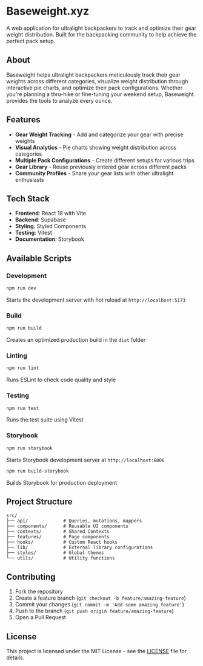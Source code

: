 # Baseweight.xyz

A web application for ultralight backpackers to track and optimize their gear weight distribution. Built for the backpacking community to help achieve the perfect pack setup.

## About

Baseweight helps ultralight backpackers meticulously track their gear weights across different categories, visualize weight distribution through interactive pie charts, and optimize their pack configurations. Whether you're planning a thru-hike or fine-tuning your weekend setup, Baseweight provides the tools to analyze every ounce.

## Features

- **Gear Weight Tracking** - Add and categorize your gear with precise weights
- **Visual Analytics** - Pie charts showing weight distribution across categories
- **Multiple Pack Configurations** - Create different setups for various trips
- **Gear Library** - Reuse previously entered gear across different packs
- **Community Profiles** - Share your gear lists with other ultralight enthusiasts

## Tech Stack

- **Frontend**: React 18 with Vite
- **Backend**: Supabase
- **Styling**: Styled Components
- **Testing**: Vitest
- **Documentation**: Storybook

## Available Scripts

### Development

```bash
npm run dev
```

Starts the development server with hot reload at `http://localhost:5173`

### Build

```bash
npm run build
```

Creates an optimized production build in the `dist` folder

### Linting

```bash
npm run lint
```

Runs ESLint to check code quality and style

### Testing

```bash
npm run test
```

Runs the test suite using Vitest

### Storybook

```bash
npm run storybook
```

Starts Storybook development server at `http://localhost:6006`

```bash
npm run build-storybook
```

Builds Storybook for production deployment

## Project Structure

```
src/
├── api/             # Queries, mutations, mappers
├── components/      # Reusable UI components
├── contexts/        # Shared Contexts
├── features/        # Page components
├── hooks/           # Custom React hooks
├── lib/             # External library configurations
├── styles/          # Global themes
└── utils/           # Utility functions
```

## Contributing

1. Fork the repository
2. Create a feature branch (`git checkout -b feature/amazing-feature`)
3. Commit your changes (`git commit -m 'Add some amazing feature'`)
4. Push to the branch (`git push origin feature/amazing-feature`)
5. Open a Pull Request

## License

This project is licensed under the MIT License - see the [LICENSE](LICENSE) file for details.
